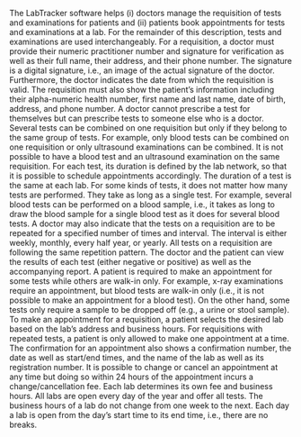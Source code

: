 The LabTracker software helps (i) doctors manage the requisition of tests and examinations for patients and (ii) patients book appointments for tests and examinations at a lab. For the remainder of this description, tests and examinations are used interchangeably. 
For a requisition, a doctor must provide their numeric practitioner number and signature for verification as well as their full name, their address, and their phone number. The signature is a digital signature, i.e., an image of the actual signature of the doctor. Furthermore, the doctor indicates the date from which the requisition is valid. The requisition must also show the patient’s information including their alpha-numeric health number, first name and last name, date of birth, address, and phone number. A doctor cannot prescribe a test for themselves but can prescribe tests to someone else who is a doctor. 
Several tests can be combined on one requisition but only if they belong to the same group of tests. For example, only blood tests can be combined on one requisition or only ultrasound examinations can be combined. It is not possible to have a blood test and an ultrasound examination on the same requisition. For each test, its duration is defined by the lab network, so that it is possible to schedule appointments accordingly. The duration of a test is the same at each lab. For some kinds of tests, it does not matter how many tests are performed. They take as long as a single test. For example, several blood tests can be performed on a blood sample, i.e., it takes as long to draw the blood sample for a single blood test as it does for several blood tests. 
A doctor may also indicate that the tests on a requisition are to be repeated for a specified number of times and interval. The interval is either weekly, monthly, every half year, or yearly. All tests on a requisition are following the same repetition pattern. 
The doctor and the patient can view the results of each test (either negative or positive) as well as the accompanying report. 
A patient is required to make an appointment for some tests while others are walk-in only. For example, x-ray examinations require an appointment, but blood tests are walk-in only (i.e., it is not possible to make an appointment for a blood test). On the other hand, some tests only require a sample to be dropped off (e.g., a urine or stool sample). 
To make an appointment for a requisition, a patient selects the desired lab based on the lab’s address and business hours. For requisitions with repeated tests, a patient is only allowed to make one appointment at a time. The confirmation for an appointment also shows a confirmation number, the date as well as start/end times, and the name of the lab as well as its registration number. It is possible to change or cancel an appointment at any time but doing so within 24 hours of the appointment incurs a change/cancellation fee. Each lab determines its own fee and business hours. All labs are open every day of the year and offer all tests. The business hours of a lab do not change from one week to the next. Each day a lab is open from the day’s start time to its end time, i.e., there are no breaks.
